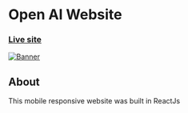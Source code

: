 # Open AI Website

### [Live site]()
<a href="https://ibb.co/G37qQDV"><img src="https://i.ibb.co/fGMsdWC/Banner.png" alt="Banner" border="0"></a> 

## About 
This mobile responsive website was built in ReactJs





